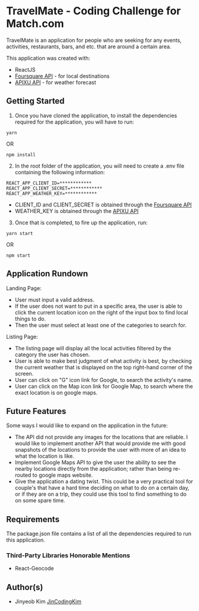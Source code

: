 # TravelMate - Coding Challenge for Match.com

TravelMate is an application for people who are seeking for any events, activities, restaurants, bars, and etc. that are around a certain area.

This application was created with:

- ReactJS
- <a href="https://developer.foursquare.com">Foursquare API</a> - for local destinations
- <a href="https://www.apixu.com/api.aspx">APIXU API</a> - for weather forecast

## Getting Started

1.  Once you have cloned the application, to install the dependencies required for the application, you will have to run:

```
yarn
```

OR

```
npm install
```

2.  In the root folder of the application, you will need to create a .env file containing the following information:

```
REACT_APP_CLIENT_ID=************
REACT_APP_CLIENT_SECRET=************
REACT_APP_WEATHER_KEY=************
```

- CLIENT_ID and CLIENT_SECRET is obtained through the <a href="https://developer.foursquare.com">Foursquare API</a>
- WEATHER_KEY is obtained through the <a href="https://www.apixu.com/api.aspx">APIXU API</a>

3.  Once that is completed, to fire up the application, run:

```
yarn start
```

OR

```
npm start
```

## Application Rundown

Landing Page:

- User must input a valid address.
- If the user does not want to put in a specific area, the user is able to click the current location icon on the right of the input box to find local things to do.
- Then the user must select at least one of the categories to search for.

Listing Page:

- The listing page will display all the local activities filtered by the category the user has chosen.
- User is able to make best judgment of what activity is best, by checking the current weather that is displayed on the top right-hand corner of the screen.
- User can click on "G" icon link for Google, to search the activity's name.
- User can click on the Map icon link for Google Map, to search where the exact location is on google maps.

## Future Features

Some ways I would like to expand on the application in the future:

- The API did not provide any images for the locations that are reliable. I would like to implement another API that would provide me with good snapshots of the locations to provide the user with more of an idea to what the location is like.
- Implement Google Maps API to give the user the ability to see the nearby locations directly from the application; rather than being re-routed to google maps website.
- Give the application a dating twist. This could be a very practical tool for couple's that have a hard time deciding on what to do on a certain day, or if they are on a trip, they could use this tool to find something to do on some spare time.

## Requirements

The package.json file contains a list of all the dependencies required to run this application.

### Third-Party Libraries Honorable Mentions

- React-Geocode

## Author(s)

- Jinyeob Kim <a href="https://github.com/JinCodingKim">JinCodingKim</a>
